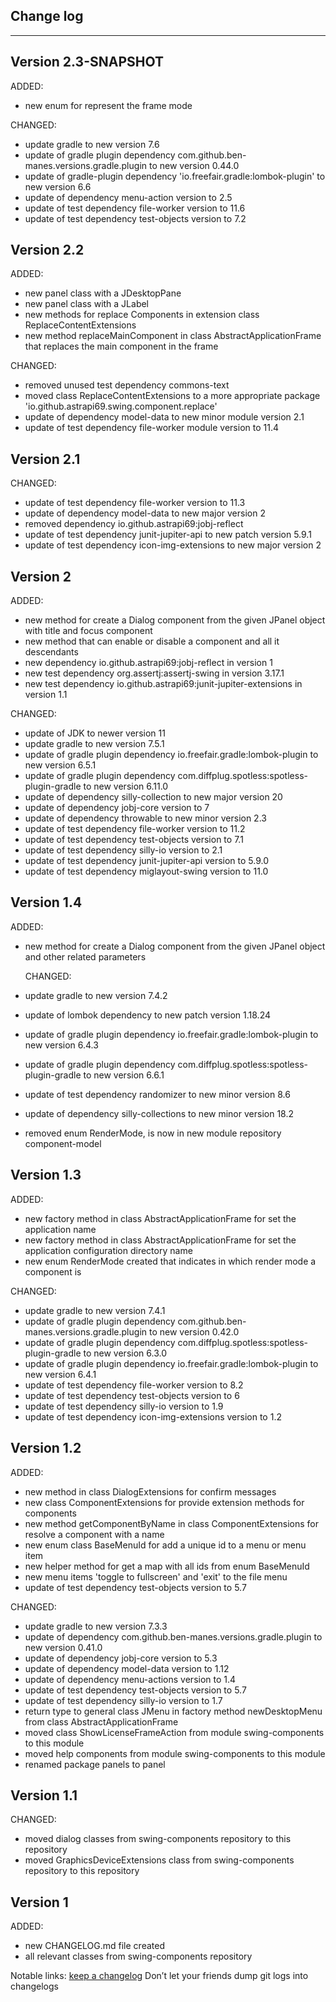 ## Change log
----------------------

Version 2.3-SNAPSHOT
-------------

ADDED:

- new enum for represent the frame mode

CHANGED:

- update gradle to new version 7.6
- update of gradle plugin dependency com.github.ben-manes.versions.gradle.plugin to new version 0.44.0
- update of gradle-plugin dependency 'io.freefair.gradle:lombok-plugin' to new version 6.6
- update of dependency menu-action version to 2.5
- update of test dependency file-worker version to 11.6
- update of test dependency test-objects version to 7.2

Version 2.2
-------------

ADDED:

- new panel class with a JDesktopPane
- new panel class with a JLabel
- new methods for replace Components in extension class ReplaceContentExtensions
- new method replaceMainComponent in class AbstractApplicationFrame that replaces the main component in the frame

CHANGED:

- removed unused test dependency commons-text
- moved class ReplaceContentExtensions to a more appropriate package 'io.github.astrapi69.swing.component.replace'
- update of dependency model-data to new minor module version 2.1
- update of test dependency file-worker module version to 11.4

Version 2.1
-------------

CHANGED:

- update of test dependency file-worker version to 11.3
- update of dependency model-data to new major version 2
- removed dependency io.github.astrapi69:jobj-reflect
- update of test dependency junit-jupiter-api to new patch version 5.9.1
- update of test dependency icon-img-extensions to new major version 2

Version 2
-------------

ADDED:

- new method for create a Dialog component from the given JPanel object with title and focus component
- new method that can enable or disable a component and all it descendants
- new dependency io.github.astrapi69:jobj-reflect in version 1
- new test dependency org.assertj:assertj-swing in version 3.17.1
- new test dependency io.github.astrapi69:junit-jupiter-extensions in version 1.1

CHANGED:

- update of JDK to newer version 11
- update gradle to new version 7.5.1
- update of gradle plugin dependency io.freefair.gradle:lombok-plugin to new version 6.5.1
- update of gradle plugin dependency com.diffplug.spotless:spotless-plugin-gradle to new version 6.11.0
- update of dependency silly-collection to new major version 20
- update of dependency jobj-core version to 7
- update of dependency throwable to new minor version 2.3
- update of test dependency file-worker version to 11.2
- update of test dependency test-objects version to 7.1
- update of test dependency silly-io version to 2.1
- update of test dependency junit-jupiter-api version to 5.9.0
- update of test dependency miglayout-swing version to 11.0

Version 1.4
-------------

ADDED:

- new method for create a Dialog component from the given JPanel object and other related parameters

  CHANGED:

- update gradle to new version 7.4.2
- update of lombok dependency to new patch version 1.18.24
- update of gradle plugin dependency io.freefair.gradle:lombok-plugin to new version 6.4.3
- update of gradle plugin dependency com.diffplug.spotless:spotless-plugin-gradle to new version 6.6.1
- update of test dependency randomizer to new minor version 8.6
- update of dependency silly-collections to new minor version 18.2
- removed enum RenderMode, is now in new module repository component-model

Version 1.3
-------------

ADDED:

- new factory method in class AbstractApplicationFrame for set the application name
- new factory method in class AbstractApplicationFrame for set the application configuration directory name
- new enum RenderMode created that indicates in which render mode a component is

CHANGED:

- update gradle to new version 7.4.1
- update of gradle plugin dependency com.github.ben-manes.versions.gradle.plugin to new version 0.42.0
- update of gradle plugin dependency com.diffplug.spotless:spotless-plugin-gradle to new version 6.3.0
- update of gradle plugin dependency io.freefair.gradle:lombok-plugin to new version 6.4.1
- update of test dependency file-worker version to 8.2
- update of test dependency test-objects version to 6
- update of test dependency silly-io version to 1.9
- update of test dependency icon-img-extensions version to 1.2

Version 1.2
-------------

ADDED:

- new method in class DialogExtensions for confirm messages
- new class ComponentExtensions for provide extension methods for components
- new method getComponentByName in class ComponentExtensions for resolve a component with a name
- new enum class BaseMenuId for add a unique id to a menu or menu item
- new helper method for get a map with all ids from enum BaseMenuId
- new menu items 'toggle to fullscreen' and 'exit' to the file menu
- update of test dependency test-objects version to 5.7

CHANGED:

- update gradle to new version 7.3.3
- update of dependency com.github.ben-manes.versions.gradle.plugin to new version 0.41.0
- update of dependency jobj-core version to 5.3
- update of dependency model-data version to 1.12
- update of dependency menu-actions version to 1.4
- update of test dependency test-objects version to 5.7
- update of test dependency silly-io version to 1.7
- return type to general class JMenu in factory method newDesktopMenu from class AbstractApplicationFrame
- moved class ShowLicenseFrameAction from module swing-components to this module
- moved help components from module swing-components to this module
- renamed package panels to panel


Version 1.1
-------------

CHANGED:

- moved dialog classes from swing-components repository to this repository
- moved GraphicsDeviceExtensions class from swing-components repository to this repository

Version 1
-------------

ADDED:

- new CHANGELOG.md file created
- all relevant classes from swing-components repository

Notable links:
[keep a changelog](http://keepachangelog.com/en/1.0.0/) Don’t let your friends dump git logs into
changelogs

